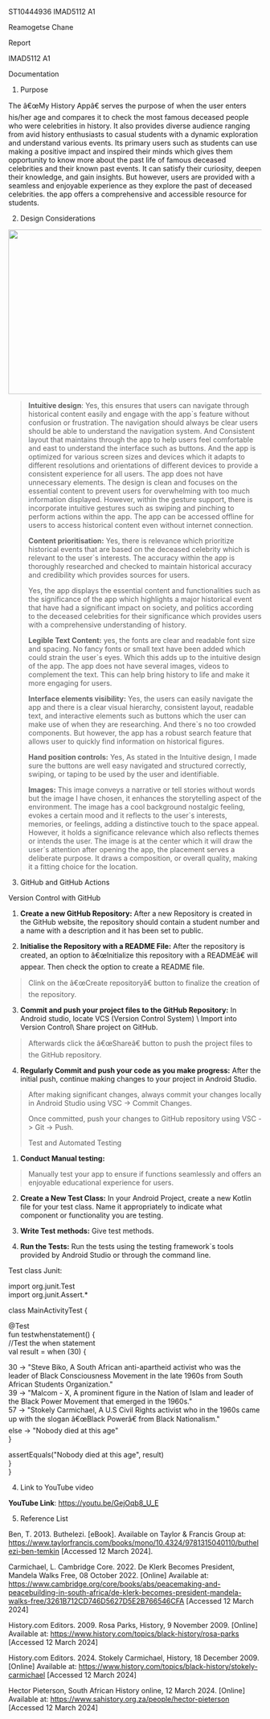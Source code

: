 ST10444936 IMAD5112 A1

Reamogetse Chane

Report

IMAD5112 A1

Documentation

1.  Purpose

The â€œMy History Appâ€ serves the purpose of when the user enters his/her
age and compares it to check the most famous deceased people who were
celebrities in history. It also provides diverse audience ranging from
avid history enthusiasts to casual students with a dynamic exploration
and understand various events. Its primary users such as students can
use making a positive impact and inspired their minds which gives them
opportunity to know more about the past life of famous deceased
celebrities and their known past events. It can satisfy their curiosity,
deepen their knowledge, and gain insights. But however, users are
provided with a seamless and enjoyable experience as they explore the
past of deceased celebrities. the app offers a comprehensive and
accessible resource for students.

2.  Design Considerations

<img src="media/image1.png" style="width:6.23492in;height:3.41059in" />

> **Intuitive design**: Yes, this ensures that users can navigate
> through historical content easily and engage with the app\`s feature
> without confusion or frustration. The navigation should always be
> clear users should be able to understand the navigation system. And
> Consistent layout that maintains through the app to help users feel
> comfortable and east to understand the interface such as buttons. And
> the app is optimized for various screen sizes and devices which it
> adapts to different resolutions and orientations of different devices
> to provide a consistent experience for all users. The app does not
> have unnecessary elements. The design is clean and focuses on the
> essential content to prevent users for overwhelming with too much
> information displayed. However, within the gesture support, there is
> incorporate intuitive gestures such as swiping and pinching to perform
> actions within the app. The app can be accessed offline for users to
> access historical content even without internet connection.
>
> **Content prioritisation:** Yes, there is relevance which prioritize
> historical events that are based on the deceased celebrity which is
> relevant to the user\`s interests. The accuracy within the app is
> thoroughly researched and checked to maintain historical accuracy and
> credibility which provides sources for users.
>
> Yes, the app displays the essential content and functionalities such
> as the significance of the app which highlights a major historical
> event that have had a significant impact on society, and politics
> according to the deceased celebrities for their significance which
> provides users with a comprehensive understanding of history.
>
> **Legible Text Content:** yes, the fonts are clear and readable font
> size and spacing. No fancy fonts or small text have been added which
> could strain the user\`s eyes. Which this adds up to the intuitive
> design of the app. The app does not have several images, videos to
> complement the text. This can help bring history to life and make it
> more engaging for users.
>
> **Interface elements visibility:** Yes, the users can easily navigate
> the app and there is a clear visual hierarchy, consistent layout,
> readable text, and interactive elements such as buttons which the user
> can make use of when they are researching. And there\`s no too crowded
> components. But however, the app has a robust search feature that
> allows user to quickly find information on historical figures.
>
> **Hand position controls:** Yes, As stated in the Intuitive design, I
> made sure the buttons are well easy navigated and structured
> correctly, swiping, or taping to be used by the user and identifiable.
>
> **Images:** This image conveys a narrative or tell stories without
> words but the image I have chosen, it enhances the storytelling aspect
> of the environment. The image has a cool background nostalgic feeling,
> evokes a certain mood and it reflects to the user\`s interests,
> memories, or feelings, adding a distinctive touch to the space appeal.
> However, it holds a significance relevance which also reflects themes
> or intends the user. The image is at the center which it will draw the
> user\`s attention after opening the app, the placement serves a
> deliberate purpose. It draws a composition, or overall quality, making
> it a fitting choice for the location.

3.  GitHub and GitHub Actions

Version Control with GitHub

1.  **Create a new GitHub Repository:** After a new Repository is
    created in the GitHub website, the repository should contain a
    student number and a name with a description and it has been set to
    public.

2.  **Initialise the Repository with a README File:** After the
    repository is created, an option to â€œInitialize this repository with
    a READMEâ€ will appear. Then check the option to create a README
    file.

> Clink on the â€œCreate repositoryâ€ button to finalize the creation of
> the repository.

3.  **Commit and push your project files to the GitHub Repository:** In
    Android studio, locate VCS (Version Control System) \\ Import into
    Version Control\\ Share project on GitHub.

> Afterwards click the â€œShareâ€ button to push the project files to the
> GitHub repository.

4.  **Regularly Commit and push your code as you make progress:** After
    the initial push, continue making changes to your project in Android
    Studio.

> After making significant changes, always commit your changes locally
> in Android Studio using VSC -> Commit Changes.
>
> Once committed, push your changes to GitHub repository using VSC ->
> Git -> Push.
>
> Test and Automated Testing

1.  **Conduct Manual testing:**

> Manually test your app to ensure if functions seamlessly and offers an
> enjoyable educational experience for users.

2.  **Create a New Test Class:** In your Android Project, create a new
    Kotlin file for your test class. Name it appropriately to indicate
    what component or functionality you are testing.

3.  **Write Test methods:** Give test methods.

4.  **Run the Tests:** Run the tests using the testing framework\`s
    tools provided by Android Studio or through the command line.

Test class Junit:

import org.junit.Test  
import org.junit.Assert.\*  
  
class MainActivityTest {  
  
@Test  
fun testwhenstatement() {  
//Test the when statement  
val result = when (30) {  
  
30 -> "Steve Biko, A South African anti-apartheid activist who was the
leader of Black Consciousness Movement in the late 1960s from South
African Students Organization."  
39 -> "Malcom - X, A prominent figure in the Nation of Islam and leader
of the Black Power Movement that emerged in the 1960s."  
57 -> "Stokely Carmichael, A U.S Civil Rights activist who in the 1960s
came up with the slogan â€œBlack Powerâ€ from Black Nationalism."  
else -> "Nobody died at this age"  
}  
  
assertEquals("Nobody died at this age", result)  
}  
}

4.  Link to YouTube video

**YouTube Link**: <https://youtu.be/GejOqb8_U_E>

5.  Reference List

Ben, T. 2013. Buthelezi. \[eBook\]. Available on Taylor & Francis Group
at:
<https://www.taylorfrancis.com/books/mono/10.4324/9781315040110/buthelezi-ben-temkin>
\[Accessed 12 March 2024\].

Carmichael, L. Cambridge Core. 2022. De Klerk Becomes President, Mandela
Walks Free, 08 October 2022. \[Online\] Available at:
<https://www.cambridge.org/core/books/abs/peacemaking-and-peacebuilding-in-south-africa/de-klerk-becomes-president-mandela-walks-free/3261B712CD746D5627D5E2B766546CFA>
\[Accessed 12 March 2024\]

History.com Editors. 2009. Rosa Parks, History, 9 November 2009.
\[Online\] Available at:
<https://www.history.com/topics/black-history/rosa-parks> \[Accessed 12
March 2024\]

History.com Editors. 2024. Stokely Carmichael, History, 18 December
2009. \[Online\] Available at:
<https://www.history.com/topics/black-history/stokely-carmichael>
\[Accessed 12 March 2024\]

Hector Pieterson, South African History online, 12 March 2024.
\[Online\] Available at:
<https://www.sahistory.org.za/people/hector-pieterson> \[Accessed 12
March 2024\]
